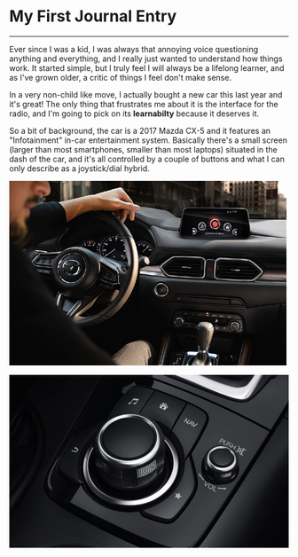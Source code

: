 # My First Journal Entry
---
Ever since I was a kid, I was always that annoying voice questioning anything and everything, and I really just wanted to understand how things work. It started simple, 
but I truly feel I will always be a lifelong learner, and as I've grown older, a critic of things I feel don't make sense.

In a very non-child like move, I actually bought a new car this last year and it's great! The only thing that frustrates me about it is the interface for the radio,
and I'm going to pick on its **learnabilty** because it deserves it.

So a bit of background, the car is a 2017 Mazda CX-5 and it features an "Infotainment" in-car entertainment system. Basically there's a small screen (larger than most smartphones,
smaller than most laptops) situated in the dash of the car, and it's all controlled by a couple of buttons and what I can only describe as a joystick/dial hybrid.

![Dashview](https://github.com/UsabilityEngineering/ux-portfolio-Brackett1/blob/master/assets/dash.jpg)

![Buttons](https://github.com/UsabilityEngineering/ux-portfolio-Brackett1/blob/master/assets/buttons.jpg)
